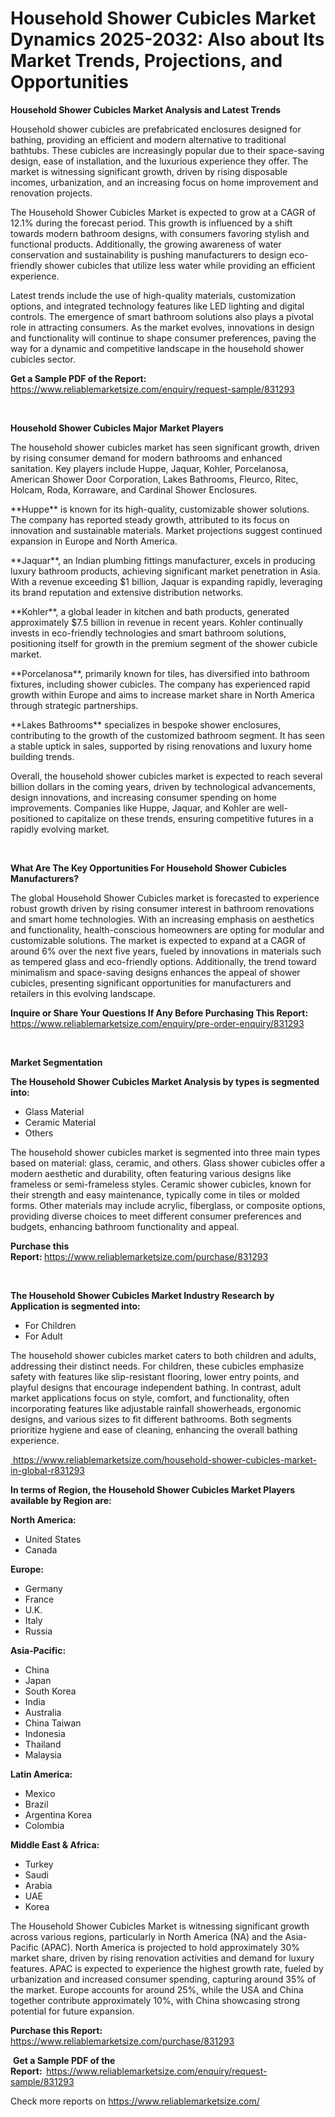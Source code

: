 <p><h1>Household Shower Cubicles Market Dynamics 2025-2032: Also about Its Market Trends, Projections, and Opportunities</h1></p><p><strong>Household Shower Cubicles Market Analysis and Latest Trends</strong></p>
<p><p>Household shower cubicles are prefabricated enclosures designed for bathing, providing an efficient and modern alternative to traditional bathtubs. These cubicles are increasingly popular due to their space-saving design, ease of installation, and the luxurious experience they offer. The market is witnessing significant growth, driven by rising disposable incomes, urbanization, and an increasing focus on home improvement and renovation projects. </p><p>The Household Shower Cubicles Market is expected to grow at a CAGR of 12.1% during the forecast period. This growth is influenced by a shift towards modern bathroom designs, with consumers favoring stylish and functional products. Additionally, the growing awareness of water conservation and sustainability is pushing manufacturers to design eco-friendly shower cubicles that utilize less water while providing an efficient experience.</p><p>Latest trends include the use of high-quality materials, customization options, and integrated technology features like LED lighting and digital controls. The emergence of smart bathroom solutions also plays a pivotal role in attracting consumers. As the market evolves, innovations in design and functionality will continue to shape consumer preferences, paving the way for a dynamic and competitive landscape in the household shower cubicles sector.</p></p>
<p><strong>Get a Sample PDF of the Report:&nbsp;</strong> <a href="https://www.reliablemarketsize.com/enquiry/request-sample/831293?utm_campaign=2625&utm_medium=2&utm_source=Github&utm_content=ia&utm_term=25032025&utm_id=household-shower-cubicles">https://www.reliablemarketsize.com/enquiry/request-sample/831293</a></p>
<p>&nbsp;</p>
<p><strong>Household Shower Cubicles Major Market Players</strong></p>
<p><p>The household shower cubicles market has seen significant growth, driven by rising consumer demand for modern bathrooms and enhanced sanitation. Key players include Huppe, Jaquar, Kohler, Porcelanosa, American Shower Door Corporation, Lakes Bathrooms, Fleurco, Ritec, Holcam, Roda, Korraware, and Cardinal Shower Enclosures.</p><p>**Huppe** is known for its high-quality, customizable shower solutions. The company has reported steady growth, attributed to its focus on innovation and sustainable materials. Market projections suggest continued expansion in Europe and North America.</p><p>**Jaquar**, an Indian plumbing fittings manufacturer, excels in producing luxury bathroom products, achieving significant market penetration in Asia. With a revenue exceeding $1 billion, Jaquar is expanding rapidly, leveraging its brand reputation and extensive distribution networks.</p><p>**Kohler**, a global leader in kitchen and bath products, generated approximately $7.5 billion in revenue in recent years. Kohler continually invests in eco-friendly technologies and smart bathroom solutions, positioning itself for growth in the premium segment of the shower cubicle market.</p><p>**Porcelanosa**, primarily known for tiles, has diversified into bathroom fixtures, including shower cubicles. The company has experienced rapid growth within Europe and aims to increase market share in North America through strategic partnerships.</p><p>**Lakes Bathrooms** specializes in bespoke shower enclosures, contributing to the growth of the customized bathroom segment. It has seen a stable uptick in sales, supported by rising renovations and luxury home building trends.</p><p>Overall, the household shower cubicles market is expected to reach several billion dollars in the coming years, driven by technological advancements, design innovations, and increasing consumer spending on home improvements. Companies like Huppe, Jaquar, and Kohler are well-positioned to capitalize on these trends, ensuring competitive futures in a rapidly evolving market.</p></p>
<p>&nbsp;</p>
<p><strong>What Are The Key Opportunities For Household Shower Cubicles Manufacturers?</strong></p>
<p><p>The global Household Shower Cubicles market is forecasted to experience robust growth driven by rising consumer interest in bathroom renovations and smart home technologies. With an increasing emphasis on aesthetics and functionality, health-conscious homeowners are opting for modular and customizable solutions. The market is expected to expand at a CAGR of around 6% over the next five years, fueled by innovations in materials such as tempered glass and eco-friendly options. Additionally, the trend toward minimalism and space-saving designs enhances the appeal of shower cubicles, presenting significant opportunities for manufacturers and retailers in this evolving landscape.</p></p>
<p><strong>Inquire or Share Your Questions If Any Before Purchasing This Report:</strong> <a href="https://www.reliablemarketsize.com/enquiry/pre-order-enquiry/831293?utm_campaign=2625&utm_medium=2&utm_source=Github&utm_content=ia&utm_term=25032025&utm_id=household-shower-cubicles">https://www.reliablemarketsize.com/enquiry/pre-order-enquiry/831293</a></p>
<p>&nbsp;</p>
<p><strong>Market Segmentation</strong></p>
<p><strong>The Household Shower Cubicles Market Analysis by types is segmented into:</strong></p>
<p><ul><li>Glass Material</li><li>Ceramic Material</li><li>Others</li></ul></p>
<p><p>The household shower cubicles market is segmented into three main types based on material: glass, ceramic, and others. Glass shower cubicles offer a modern aesthetic and durability, often featuring various designs like frameless or semi-frameless styles. Ceramic shower cubicles, known for their strength and easy maintenance, typically come in tiles or molded forms. Other materials may include acrylic, fiberglass, or composite options, providing diverse choices to meet different consumer preferences and budgets, enhancing bathroom functionality and appeal.</p></p>
<p><strong>Purchase this Report:&nbsp;</strong><a href="https://www.reliablemarketsize.com/purchase/831293?utm_campaign=2625&utm_medium=2&utm_source=Github&utm_content=ia&utm_term=25032025&utm_id=household-shower-cubicles">https://www.reliablemarketsize.com/purchase/831293</a></p>
<p>&nbsp;</p>
<p><strong>The Household Shower Cubicles Market Industry Research by Application is segmented into:</strong></p>
<p><ul><li>For Children</li><li>For Adult</li></ul></p>
<p><p>The household shower cubicles market caters to both children and adults, addressing their distinct needs. For children, these cubicles emphasize safety with features like slip-resistant flooring, lower entry points, and playful designs that encourage independent bathing. In contrast, adult market applications focus on style, comfort, and functionality, often incorporating features like adjustable rainfall showerheads, ergonomic designs, and various sizes to fit different bathrooms. Both segments prioritize hygiene and ease of cleaning, enhancing the overall bathing experience.</p></p>
<p><a href="https://www.reliablemarketsize.com/household-shower-cubicles-market-in-global-r831293?utm_campaign=2625&utm_medium=2&utm_source=Github&utm_content=ia&utm_term=25032025&utm_id=household-shower-cubicles">&nbsp;https://www.reliablemarketsize.com/household-shower-cubicles-market-in-global-r831293</a></p>
<p><strong>In terms of Region, the Household Shower Cubicles Market Players available by Region are:</strong></p>
<p>
    <p> <strong> North America: </strong>
        <ul>
            <li>United States</li>
            <li>Canada</li>
        </ul>
        </p> 
    <p> <strong> Europe: </strong>
        <ul>
            <li>Germany</li>
            <li>France</li>
            <li>U.K.</li>
            <li>Italy</li>
            <li>Russia</li>
        </ul>
        </p> 
    <p> <strong> Asia-Pacific: </strong>
        <ul>
            <li>China</li>
            <li>Japan</li>
            <li>South Korea</li>
            <li>India</li>
            <li>Australia</li>
            <li>China Taiwan</li>
            <li>Indonesia</li>
            <li>Thailand</li>
            <li>Malaysia</li>
        </ul>
        </p> 
    <p> <strong> Latin America: </strong>
        <ul>
            <li>Mexico</li>
            <li>Brazil</li>
            <li>Argentina Korea</li>
            <li>Colombia</li>
        </ul>
        </p> 
    <p> <strong> Middle East & Africa: </strong>
        <ul>
            <li>Turkey</li>
            <li>Saudi</li>
            <li>Arabia</li>
            <li>UAE</li>
            <li>Korea</li>
        </ul>
    </p>
    </p>
<p><p>The Household Shower Cubicles Market is witnessing significant growth across various regions, particularly in North America (NA) and the Asia-Pacific (APAC). North America is projected to hold approximately 30% market share, driven by rising renovation activities and demand for luxury features. APAC is expected to experience the highest growth rate, fueled by urbanization and increased consumer spending, capturing around 35% of the market. Europe accounts for around 25%, while the USA and China together contribute approximately 10%, with China showcasing strong potential for future expansion.</p></p>
<p><strong>Purchase this Report: </strong><a href="https://www.reliablemarketsize.com/purchase/831293?utm_campaign=2625&utm_medium=2&utm_source=Github&utm_content=ia&utm_term=25032025&utm_id=household-shower-cubicles">https://www.reliablemarketsize.com/purchase/831293</a></p>
<p>&nbsp;<strong>Get a Sample PDF of the Report:&nbsp;&nbsp;</strong><a href="https://www.reliablemarketsize.com/enquiry/request-sample/831293?utm_campaign=2625&utm_medium=2&utm_source=Github&utm_content=ia&utm_term=25032025&utm_id=household-shower-cubicles">https://www.reliablemarketsize.com/enquiry/request-sample/831293</a></p>
<p><strong></strong></p>
<p>Check more reports on <a href="https://www.reliablemarketsize.com/?utm_campaign=2625&utm_medium=2&utm_source=Github&utm_content=ia&utm_term=25032025&utm_id=household-shower-cubicles">https://www.reliablemarketsize.com/</a></p>